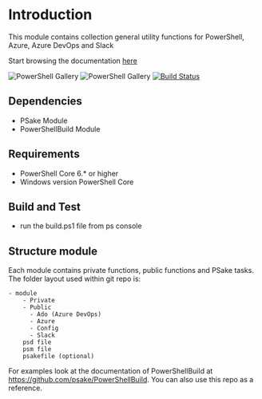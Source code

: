 # Introduction

This module contains collection general utility functions for PowerShell, Azure, Azure DevOps and Slack

Start browsing the documentation [here](./docs/index.md)

![PowerShell Gallery](https://img.shields.io/powershellgallery/v/td.util.svg?label=PSGallery%20Version&logo=PowerShell&style=flat-square)
![PowerShell Gallery](https://img.shields.io/powershellgallery/dt/td.util.svg?label=PSGallery%20Downloads&logo=PowerShell&style=flat-square)
[![Build Status](https://dev.azure.com/tedon/TD.Deploy/_apis/build/status/ehagen.TD.Util?branchName=master)](https://dev.azure.com/tedon/TD.Deploy/_build/latest?definitionId=52&branchName=master)

## Dependencies

- PSake Module
- PowerShellBuild Module

## Requirements

- PowerShell Core 6.* or higher
- Windows version PowerShell Core

## Build and Test

- run the build.ps1 file from ps console

## Structure module

Each module contains private functions, public functions and PSake tasks. The folder layout used within git repo is:

    - module
        - Private
        - Public
          - Ado (Azure DevOps)
          - Azure
          - Config 
          - Slack
        psd file
        psm file
        psakefile (optional)

For examples look at the documentation of PowerShellBuild at https://github.com/psake/PowerShellBuild. You can also use this repo as a reference.
